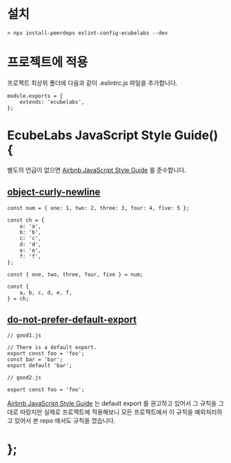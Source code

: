 # 설치
```
> npx install-peerdeps eslint-config-ecubelabs --dev
```

# 프로젝트에 적용
프로젝트 최상위 폴더에 다음과 같이 .eslintrc.js 파일을 추가합니다.
```
module.exports = {
    extends: 'ecubelabs',
};
```

# EcubeLabs JavaScript Style Guide() {
별도의 언급이 없으면 [Airbnb JavaScript Style Guide](https://github.com/airbnb/javascript) 를 준수합니다.

## [object-curly-newline](https://eslint.org/docs/rules/object-curly-newline)
```
const num = { one: 1, two: 2, three: 3, four: 4, five: 5 };

const ch = {
    a: 'a',
    b: 'b',
    c: 'c',
    d: 'd',
    e: 'e',
    f: 'f',
};

const { one, two, three, four, five } = num;

const {
    a, b, c, d, e, f,
} = ch;
```

## [do-not-prefer-default-export](https://github.com/benmosher/eslint-plugin-import/blob/master/docs/rules/prefer-default-export.md#importprefer-default-export)
```
// good1.js

// There is a default export.
export const foo = 'foo';
const bar = 'bar';
export default 'bar';
```
```
// good2.js

export const foo = 'foo';
```
[Airbnb JavaScript Style Guide](https://github.com/airbnb/javascript#modules--prefer-default-export) 는 default export 를 권고하고 있어서 그 규칙을 그대로 따랐지만 실제로 프로젝트에 적용해보니 모든 프로젝트에서 이 규칙을 예외처리하고 있어서 본 repo 에서도 규칙을 껐습니다.

# };

